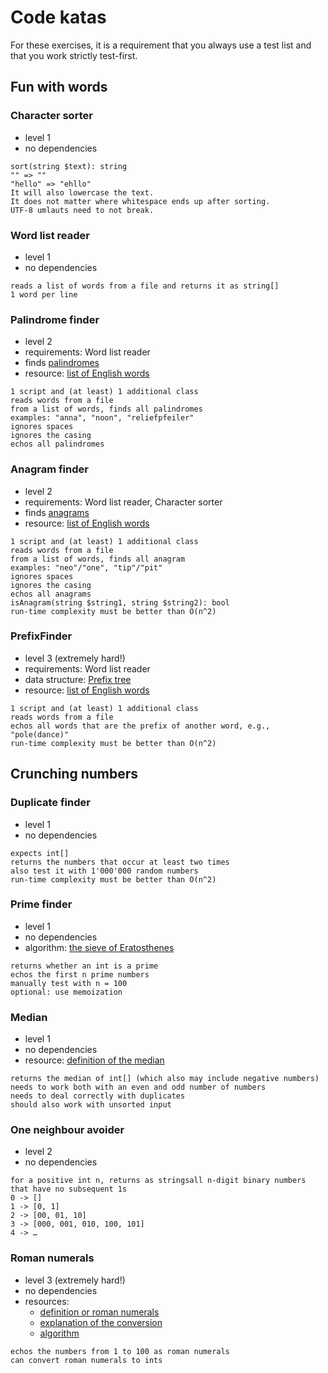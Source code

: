# Code katas

For these exercises, it is a requirement that you always use a test list and
that you work strictly test-first.

## Fun with words

### Character sorter
- level 1
- no dependencies

```
sort(string $text): string
"" => ""
"hello" => "ehllo"
It will also lowercase the text.
It does not matter where whitespace ends up after sorting.
UTF-8 umlauts need to not break.
```

### Word list reader
- level 1
- no dependencies

```
reads a list of words from a file and returns it as string[]
1 word per line
```

### Palindrome finder
- level 2
- requirements: Word list reader
- finds [palindromes](https://en.wikipedia.org/wiki/Palindrome)
- resource: [list of English words](https://github.com/dwyl/english-words)

```
1 script and (at least) 1 additional class
reads words from a file
from a list of words, finds all palindromes
examples: "anna", "noon", "reliefpfeiler"
ignores spaces
ignores the casing
echos all palindromes
```

### Anagram finder
- level 2
- requirements: Word list reader, Character sorter
- finds [anagrams](https://en.wikipedia.org/wiki/Anagram)
- resource: [list of English words](https://github.com/dwyl/english-words)

```
1 script and (at least) 1 additional class
reads words from a file
from a list of words, finds all anagram
examples: "neo"/"one", "tip"/"pit"
ignores spaces
ignores the casing
echos all anagrams
isAnagram(string $string1, string $string2): bool
run-time complexity must be better than O(n^2)
```

### PrefixFinder
- level 3 (extremely hard!)
- requirements: Word list reader
- data structure: [Prefix tree](https://en.wikipedia.org/wiki/Trie)
- resource: [list of English words](https://github.com/dwyl/english-words)

```
1 script and (at least) 1 additional class
reads words from a file
echos all words that are the prefix of another word, e.g., "pole(dance)"
run-time complexity must be better than O(n^2)
```

## Crunching numbers

### Duplicate finder
- level 1
- no dependencies

```
expects int[]
returns the numbers that occur at least two times
also test it with 1'000'000 random numbers
run-time complexity must be better than O(n^2)
```

### Prime finder
- level 1
- no dependencies
- algorithm: [the sieve of Eratosthenes](https://en.wikipedia.org/wiki/Sieve_of_Eratosthenes)

```
returns whether an int is a prime
echos the first n prime numbers
manually test with n = 100
optional: use memoization
```

### Median
- level 1
- no dependencies
- resource: [definition of the median](https://en.wikipedia.org/wiki/Median)

```
returns the median of int[] (which also may include negative numbers)
needs to work both with an even and odd number of numbers
needs to deal correctly with duplicates
should also work with unsorted input
```

### One neighbour avoider
- level 2
- no dependencies

```
for a positive int n, returns as stringsall n-digit binary numbers that have no subsequent 1s
0 -> []
1 -> [0, 1]
2 -> [00, 01, 10]
3 -> [000, 001, 010, 100, 101]
4 -> …
```

### Roman numerals
- level 3 (extremely hard!)
- no dependencies
- resources:
  - [definition or roman numerals](https://en.wikipedia.org/wiki/Roman_numerals)
  - [explanation of the conversion](https://www.mathsisfun.com/roman-numerals.html)
  - [algorithm](http://blog.functionalfun.net/2009/01/project-euler-89-converting-to-and-from.html)

```
echos the numbers from 1 to 100 as roman numerals
can convert roman numerals to ints
```
